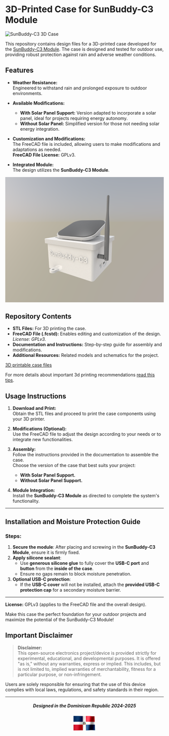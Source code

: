 # 3D-Printed Case for SunBuddy-C3 Module

![SunBuddy-C3 3D Case](media/SunBuddyShow.GIF)

This repository contains design files for a 3D-printed case developed for the [SunBuddy-C3 Module](https://oshwlab.com/rrguardo83/water-level-.pro-s1-v2). The case is designed and tested for outdoor use, providing robust protection against rain and adverse weather conditions.

## Features

- **Weather Resistance:**  
  Engineered to withstand rain and prolonged exposure to outdoor environments.

- **Available Modifications:**  
  - **With Solar Panel Support:** Version adapted to incorporate a solar panel, ideal for projects requiring energy autonomy.  
  - **Without Solar Panel:** Simplified version for those not needing solar energy integration.

- **Customization and Modifications:**  
  The FreeCAD file is included, allowing users to make modifications and adaptations as needed.  
  **FreeCAD File License:** GPLv3.

- **Integrated Module:**  
  The design utilizes the **SunBuddy-C3 Module**.

![SunBuddy-C3 3D Case](media/SunBuddy.png)

## Repository Contents

- **STL Files:** For 3D printing the case.
- **FreeCAD File (.fcstd):** Enables editing and customization of the design.  
  *License: GPLv3.*
- **Documentation and Instructions:** Step-by-step guide for assembly and modifications.
- **Additional Resources:** Related models and schematics for the project.

[3D printable case files](3dcase)

For more details about important 3d printing recommendations 
 [read this tips](3dcase/3DPrintReadme.md).

## Usage Instructions

1. **Download and Print:**  
   Obtain the STL files and proceed to print the case components using your 3D printer.

2. **Modifications (Optional):**  
   Use the FreeCAD file to adjust the design according to your needs or to integrate new functionalities.

3. **Assembly:**  
   Follow the instructions provided in the documentation to assemble the case.  
   Choose the version of the case that best suits your project:  
   - **With Solar Panel Support.**
   - **Without Solar Panel Support.**

4. **Module Integration:**  
   Install the **SunBuddy-C3 Module** as directed to complete the system's functionality.

---
## Installation and Moisture Protection Guide  

### Steps:  
1. **Secure the module**: After placing and screwing in the **SunBuddy-C3 Module**, ensure it is firmly fixed.  
2. **Apply silicone sealant**:  
   - Use **generous silicone glue** to fully cover the **USB-C port** and **button** from the **inside of the case**.  
   - Ensure no gaps remain to block moisture penetration.  
3. **Optional USB-C protection**:  
   - If the **USB-C cover** will not be installed, attach the **provided USB-C protection cap** for a secondary moisture barrier. 

---

**License:** GPLv3 (applies to the FreeCAD file and the overall design).

Make this case the perfect foundation for your outdoor projects and maximize the potential of the SunBuddy-C3 Module!


## Important Disclaimer

> **Disclaimer:**  
This open-source electronics project/device is provided strictly for experimental, educational, and developmental purposes. It is offered "as is," without any warranties, express or implied. This includes, but is not limited to, implied warranties of merchantability, fitness for a particular purpose, or non-infringement.

Users are solely responsible for ensuring that the use of this device complies with local laws, regulations, and safety standards in their region.

---

<div align="center">
  <h5>Designed in the Dominican Republic 2024-2025</h5>
  <img src="media/rd.gif" alt="RD" width="70px" />
</div>
